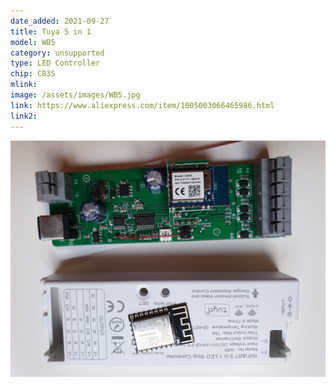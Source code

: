 ```yaml
---
date_added: 2021-09-27
title: Tuya 5 in 1 
model: WB5
category: unsupported
type: LED Controller
chip: CB3S
mlink: 
image: /assets/images/WB5.jpg
link: https://www.aliexpress.com/item/1005003066465986.html
link2: 
---
```

![PCB](/assets/images/WB5_pcb.jpg)